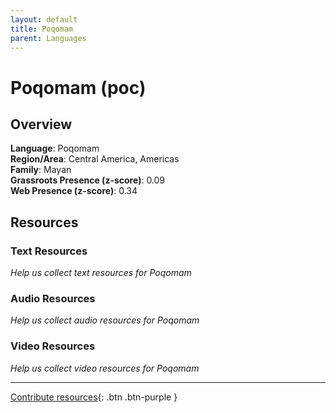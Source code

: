 ```yaml
---
layout: default
title: Poqomam
parent: Languages
---
```


# Poqomam (poc)

## Overview

**Language**: Poqomam  
**Region/Area**: Central America, Americas  
**Family**: Mayan  
**Grassroots Presence (z-score)**: 0.09  
**Web Presence (z-score)**: 0.34  

## Resources

### Text Resources
*Help us collect text resources for Poqomam*

### Audio Resources
*Help us collect audio resources for Poqomam*

### Video Resources
*Help us collect video resources for Poqomam*

---

[Contribute resources](https://forms.office.com/e/1SfLJx3u1r){: .btn .btn-purple }
